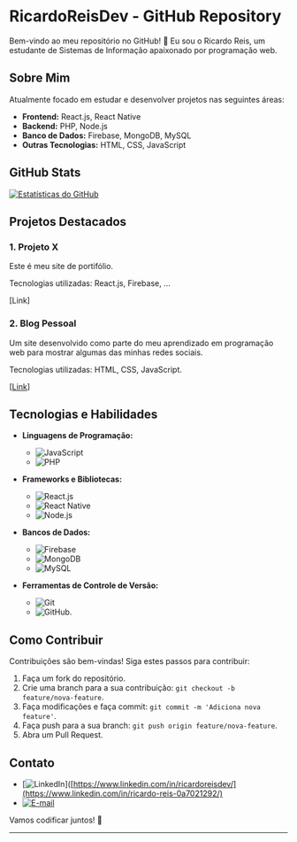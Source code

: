 # RicardoReisDev - GitHub Repository

Bem-vindo ao meu repositório no GitHub! 👋 Eu sou o Ricardo Reis, um estudante de Sistemas de Informação apaixonado por programação web.

## Sobre Mim

Atualmente focado em estudar e desenvolver projetos nas seguintes áreas:

- **Frontend:** React.js, React Native
- **Backend:** PHP, Node.js
- **Banco de Dados:** Firebase, MongoDB, MySQL
- **Outras Tecnologias:** HTML, CSS, JavaScript

## GitHub Stats

[![Estatísticas do GitHub](https://github-readme-stats.vercel.app/api?username=RicardoReisDev&show_icons=true&theme=star-wars)](https://github.com/anuraghazra/github-readme-stats)

## Projetos Destacados

### 1. Projeto X

Este é meu site de portifólio.

Tecnologias utilizadas: React.js, Firebase, ...

[Link]

### 2. Blog Pessoal

Um site desenvolvido como parte do meu aprendizado em programação web para mostrar algumas das minhas redes sociais.

Tecnologias utilizadas: HTML, CSS, JavaScript.

[[Link](https://ricardoreisdev.github.io/Social-Media-Projects/)]

## Tecnologias e Habilidades

- **Linguagens de Programação:**
  - ![JavaScript](https://img.shields.io/badge/-JavaScript-F7DF1E?logo=javascript&logoColor=white)
  - ![PHP](https://img.shields.io/badge/-PHP-777BB4?logo=php&logoColor=white)

- **Frameworks e Bibliotecas:**
  - ![React.js](https://img.shields.io/badge/-React.js-61DAFB?logo=react&logoColor=white)
  - ![React Native](https://img.shields.io/badge/-React_Native-61DAFB?logo=react&logoColor=white)
  - ![Node.js](https://img.shields.io/badge/-Node.js-339933?logo=node.js&logoColor=white)


- **Bancos de Dados:**
  - ![Firebase](https://img.shields.io/badge/-Firebase-FFCA28?logo=firebase&logoColor=white)
  - ![MongoDB](https://img.shields.io/badge/-MongoDB-47A248?logo=mongodb&logoColor=white)
  - ![MySQL](https://img.shields.io/badge/-MySQL-4479A1?logo=mysql&logoColor=white)


- **Ferramentas de Controle de Versão:**
  - ![Git](https://img.shields.io/badge/-Git-F05032?logo=git&logoColor=white)
  - ![GitHub](https://img.shields.io/badge/-GitHub-181717?logo=github&logoColor=white).

## Como Contribuir

Contribuições são bem-vindas! Siga estes passos para contribuir:

1. Faça um fork do repositório.
2. Crie uma branch para a sua contribuição: `git checkout -b feature/nova-feature`.
3. Faça modificações e faça commit: `git commit -m 'Adiciona nova feature'`.
4. Faça push para a sua branch: `git push origin feature/nova-feature`.
5. Abra um Pull Request.

## Contato

- [![LinkedIn](https://img.shields.io/badge/-LinkedIn-0077B5?logo=linkedin&logoColor=white)]([https://www.linkedin.com/in/ricardoreisdev/](https://www.linkedin.com/in/ricardo-reis-0a7021292/)
- [![E-mail](https://img.shields.io/badge/-E--mail-D14836?logo=gmail&logoColor=white)](mailto:ricardoreisdev@gmail.com)

Vamos codificar juntos! 🚀

---
